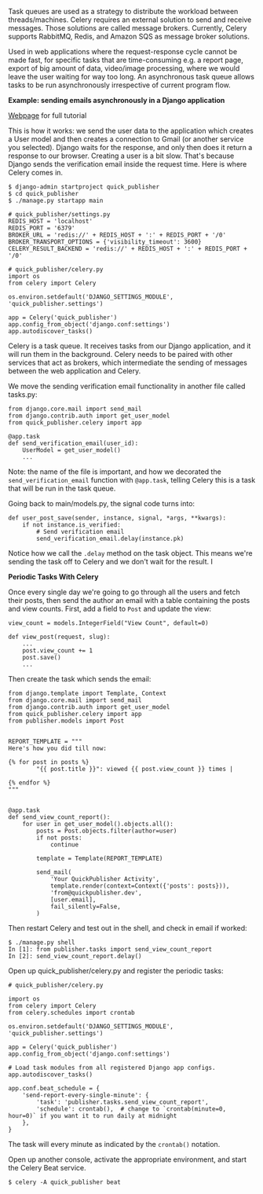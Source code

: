 Task queues are used as a strategy to distribute the workload between threads/machines. Celery requires an external solution to send and receive messages. Those solutions are called message brokers. Currently, Celery supports RabbitMQ, Redis, and Amazon SQS as message broker solutions.

Used in web applications where the request-response cycle cannot be made fast, for specific tasks that are time-consuming e.g. a report page, export of big amount of data, video/image processing, where we would leave the user waiting for way too long.
An asynchronous task queue allows tasks to be run asynchronously irrespective of current program flow.


**Example: sending emails asynchronously in a Django application**

[Webpage](https://code.tutsplus.com/tutorials/using-celery-with-django-for-background-task-processing--cms-28732) for full tutorial

This is how it works: we send the user data to the application which creates a User model and then creates a connection to Gmail (or another service you selected). Django waits for the response, and only then does it return a response to our browser.
Creating a user is a bit slow. That's because Django sends the verification email inside the request time. Here is where Celery comes in.

    $ django-admin startproject quick_publisher
    $ cd quick_publisher
    $ ./manage.py startapp main

    # quick_publisher/settings.py
    REDIS_HOST = 'localhost'
    REDIS_PORT = '6379'
    BROKER_URL = 'redis://' + REDIS_HOST + ':' + REDIS_PORT + '/0'
    BROKER_TRANSPORT_OPTIONS = {'visibility_timeout': 3600}
    CELERY_RESULT_BACKEND = 'redis://' + REDIS_HOST + ':' + REDIS_PORT + '/0'

    # quick_publisher/celery.py
    import os
    from celery import Celery

    os.environ.setdefault('DJANGO_SETTINGS_MODULE', 'quick_publisher.settings')

    app = Celery('quick_publisher')
    app.config_from_object('django.conf:settings')
    app.autodiscover_tasks()

Celery is a task queue. It receives tasks from our Django application, and it will run them in the background.
Celery needs to be paired with other services that act as brokers, which intermediate the sending of messages between the web application and Celery.

We move the sending verification email functionality in another file called tasks.py:

    from django.core.mail import send_mail
    from django.contrib.auth import get_user_model
    from quick_publisher.celery import app

    @app.task
    def send_verification_email(user_id):
        UserModel = get_user_model()
        ...

Note: the name of the file is important, and how we decorated the `send_verification_email` function with `@app.task`, telling Celery this is a task that will be run in the task queue.

Going back to main/models.py, the signal code turns into:

    def user_post_save(sender, instance, signal, *args, **kwargs):
        if not instance.is_verified:
            # Send verification email
            send_verification_email.delay(instance.pk)

Notice how we call the `.delay` method on the task object. This means we're sending the task off to Celery and we don't wait for the result. I

**Periodic Tasks With Celery**

Once every single day we're going to go through all the users and fetch their posts, then send the author an email with a table containing the posts and view counts.
First, add a field to `Post` and update the view:

    view_count = models.IntegerField("View Count", default=0)

    def view_post(request, slug):
        ...
        post.view_count += 1
        post.save()
        ...

Then create the task which sends the email:

    from django.template import Template, Context
    from django.core.mail import send_mail
    from django.contrib.auth import get_user_model
    from quick_publisher.celery import app
    from publisher.models import Post


    REPORT_TEMPLATE = """
    Here's how you did till now:

    {% for post in posts %}
            "{{ post.title }}": viewed {{ post.view_count }} times |

    {% endfor %}
    """


    @app.task
    def send_view_count_report():
        for user in get_user_model().objects.all():
            posts = Post.objects.filter(author=user)
            if not posts:
                continue

            template = Template(REPORT_TEMPLATE)

            send_mail(
                'Your QuickPublisher Activity',
                template.render(context=Context({'posts': posts})),
                'from@quickpublisher.dev',
                [user.email],
                fail_silently=False,
            )

Then restart Celery and test out in the shell, and check in email if worked:

    $ ./manage.py shell
    In [1]: from publisher.tasks import send_view_count_report
    In [2]: send_view_count_report.delay()

Open up quick_publisher/celery.py and register the periodic tasks:

    # quick_publisher/celery.py

    import os
    from celery import Celery
    from celery.schedules import crontab

    os.environ.setdefault('DJANGO_SETTINGS_MODULE', 'quick_publisher.settings')

    app = Celery('quick_publisher')
    app.config_from_object('django.conf:settings')

    # Load task modules from all registered Django app configs.
    app.autodiscover_tasks()

    app.conf.beat_schedule = {
        'send-report-every-single-minute': {
            'task': 'publisher.tasks.send_view_count_report',
            'schedule': crontab(),  # change to `crontab(minute=0, hour=0)` if you want it to run daily at midnight
        },
    }

The task will every minute as indicated by the `crontab()` notation.

Open up another console, activate the appropriate environment, and start the Celery Beat service.

    $ celery -A quick_publisher beat
